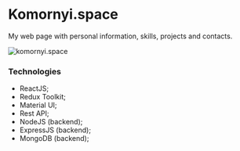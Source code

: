 # Komornyi.space

My web page with personal information, skills, projects and contacts.

![komornyi.space](https://komornyi.space/static/img/projects/666.png)

### Technologies

-   ReactJS;
-   Redux Toolkit;
-   Material UI;
-   Rest API;
-   NodeJS (backend);
-   ExpressJS (backend);
-   MongoDB (backend);
